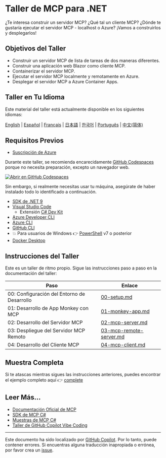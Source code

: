 # Taller de MCP para .NET

¿Te interesa construir un servidor MCP? ¿Qué tal un cliente MCP? ¿Dónde te gustaría ejecutar el servidor MCP - localhost o Azure? ¡Vamos a construirlos y desplegarlos!

## Objetivos del Taller

- Construir un servidor MCP de lista de tareas de dos maneras diferentes.
- Construir una aplicación web Blazor como cliente MCP.
- Containerizar el servidor MCP.
- Ejecutar el servidor MCP localmente y remotamente en Azure.
- Desplegar el servidor MCP a Azure Container Apps.

## Taller en Tu Idioma

Este material del taller está actualmente disponible en los siguientes idiomas:

[English](../../README.md) | [Español](./README.md) | [Français](../fr-fr/) | [日本語](../ja-jp/) | [한국어](../ko-kr/) | [Português](../pt-br/) | [中文(简体)](../zh-cn/)

## Requisitos Previos

- [Suscripción de Azure](https://azure.microsoft.com/free)

Durante este taller, se recomienda encarecidamente [GitHub Codespaces](https://docs.github.com/codespaces/about-codespaces/what-are-codespaces) porque no necesita preparación, excepto un navegador web.

[![Abrir en GitHub Codespaces](https://github.com/codespaces/badge.svg)](https://codespaces.new/Azure-Samples/mcp-workshop-dotnet)

Sin embargo, si realmente necesitas usar tu máquina, asegúrate de haber instalado todo lo identificado a continuación.

- [SDK de .NET 9](https://dotnet.microsoft.com/download/dotnet/9.0)
- [Visual Studio Code](https://code.visualstudio.com)
  - Extensión [C# Dev Kit](https://marketplace.visualstudio.com/items?itemName=ms-dotnettools.csdevkit)
- [Azure Developer CLI](https://learn.microsoft.com/azure/developer/azure-developer-cli/overview)
- [Azure CLI](https://learn.microsoft.com/cli/azure/what-is-azure-cli)
- [GitHub CLI](https://docs.github.com/github-cli/github-cli/about-github-cli)
- 💥 Para usuarios de Windows 👉 [PowerShell](https://learn.microsoft.com/powershell/scripting/overview) v7 o posterior
- [Docker Desktop](https://docs.docker.com/desktop/)

## Instrucciones del Taller

Este es un taller de ritmo propio. Sigue las instrucciones paso a paso en la documentación del taller:

| Paso                              | Enlace                                                      |
|-----------------------------------|-----------------------------------------------------------|
| 00: Configuración del Entorno de Desarrollo | [00-setup.md](./docs/00-setup.md)                         |
| 01: Desarrollo de App Monkey con MCP | [01-monkey-app.md](./docs/01-monkey-app.md)               |
| 02: Desarrollo del Servidor MCP        | [02-mcp-server.md](./docs/02-mcp-server.md)               |
| 03: Despliegue del Servidor MCP Remoto  | [03-mcp-remote-server.md](./docs/03-mcp-remote-server.md) |
| 04: Desarrollo del Cliente MCP        | [04-mcp-client.md](./docs/04-mcp-client.md)               |

## Muestra Completa

Si te atascas mientras sigues las instrucciones anteriores, puedes encontrar el ejemplo completo aquí 👉 [complete](./complete/)

## Leer Más...

- [Documentación Oficial de MCP](https://modelcontextprotocol.io/)
- [SDK de MCP C#](https://github.com/modelcontextprotocol/csharp-sdk)
- [Muestras de MCP C#](https://github.com/microsoft/mcp-dotnet-samples)
- [Taller de GitHub Copilot Vibe Coding](https://github.com/microsoft/github-copilot-vibe-coding-workshop)

---

Este documento ha sido localizado por [GitHub Copilot](https://docs.github.com/copilot/about-github-copilot/what-is-github-copilot). Por lo tanto, puede contener errores. Si encuentras alguna traducción inapropiada o errónea, por favor crea un [issue](../../../../issues).